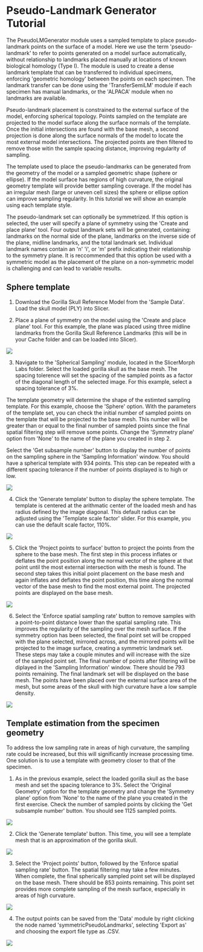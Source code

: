 # Pseudo-Landmark Generator Tutorial

The PseudoLMGenerator module uses a sampled template to place pseudo-landmark points on the surface of a model. Here we use the term 'pseudo-landmark' to refer to points generated on a model surface automatically, without relationship to landmarks placed manually at locations of known biological homology (Type I). The module is used to create a dense landmark template that can be transferred to individual specimens, enforcing 'geometric homology' between the points on each specimen.  The landmark transfer can be done using the 'TransferSemiLM' module if each specimen has manual landmarks,  or the 'ALPACA' module when no landmarks are available.

Pseudo-landmark placement is constrained to the external surface of the model, enforcing spherical topology. Points sampled on the template are projected to the model surface along the surface normals of the template. Once the initial intersections are found with the base mesh, a second projection is done along the surface normals of the model to locate the most external model intersections. The projected points are then filtered to remove those witin the sample spacing distance, improving regularity of sampling. 

The template used to place the pseudo-landmarks can be generated from the geometry of the model or a sampled geometric shape (sphere or ellipse). If the model surface has regions of high curvature, the original geometry template will provide better sampling coverage. If the model has an irregular mesh (large or uneven cell sizes) the sphere or ellipse option can improve sampling regularity. In this tutorial we will show an example using each template style. 

The pseudo-landmark set can optionally be symmetrized. If this option is selected, the user will specify a plane of symmetry using the 'Create and place plane' tool. Four output landmark sets will be generated, containing: landmarks on the normal side of the plane, landmarks on the inverse side of the plane, midline landmarks, and the total landmark set. Individual landmark names contain an 'n' 'i', or 'm' prefix indicating their relationship to the symmetry plane. It is reccommended that this option be used with a symmetric model as the placement of the plane on a non-symmetric model is challenging and can lead to variable results.

## Sphere template
1. Download the Gorilla Skull Reference Model from the 'Sample Data'. Load the skull model (PLY) into Slicer.

2. Place a plane of symmetry on the model using the 'Create and place plane' tool. For this example, the plane was placed using three midline landmarks from the Gorilla Skull Reference Landmarks (this will be in your Cache folder and can be loaded into Slicer).

<img src="./images/Picture1.png">

3. Navigate to the 'Spherical Sampling' module, located in the SlicerMorph Labs folder. Select the loaded gorilla skull as the base mesh. The spacing tolerence will set the spacing of the sampled points as a factor of the diagonal length of the selected image. For this example, select a spacing tolerance of 3%. 

The template geometry will determine the shape of the estimted sampling template. For this example, choose the 'Sphere' option. With the parameters of the template set, you can check the initial number of sampled points on the template that will be projected to the base mesh. This number will be greater than or equal to the final number of sampled points since the final spatial filtering step will remove some points. Change the 'Symmetry plane' option from 'None' to the name of the plane you created in step 2.

Select the 'Get subsample number' button to display the number of points on the sampling sphere in the 'Sampling Information' window. You should have a spherical template with 934 points. This step can be repeated with a different spacing tolerance if the number of points displayed is to high or low.

<img src="./images/Picture2.png">

4. Click the 'Generate template' button to display the sphere template. The template is centered at the arithmatic center of the loaded mesh and has radius defined by the image diagonal. This default radius can be adjusted using the 'Template scale factor' slider. For this example, you can use the default scale factor, 110%.

<img src="./images/Picture3.png">

5. Click the 'Project points to surface' button to project the points from the sphere to the base mesh. The first step in this process inflates or deflates the point position along the normal vector of the sphere at that point until the most external intersection with the mesh is found. The second step takes this initial point placement on the base mesh and again inflates and deflates the point position, this time along the normal vector of the base mesh to find the most external point. The projected points are displayed on the base mesh.

<img src="./images/Picture4.png">

6. Select the 'Enforce spatial sampling rate' button to remove samples with a point-to-point distance lower than the spatial sampling rate. This improves the regularity of the sampling over the mesh surface. If the symmetry option has been selected, the final point set will be cropped with the plane selected, mirrored across, and the mirrored points will be projected to the image surface, creating a symmetric landmark set. These steps may take a couple minutes and will increase with the size of the sampled point set. The final number of points after filtering will be diplayed in the 'Sampling Information' window. There should be 793 points remaining.  The final landmark set will be displayed on the base mesh. The points have been placed over the external surface area of the mesh, but some areas of the skull with high curvature have a low sample density.

<img src="./images/Picture5.png">

## Template estimation from the specimen geometry
To address the low sampling rate in areas of high curvature, the sampling rate could be increased, but this will significantly increase processing time. One solution is to use a template with geometry closer to that of the specimen. 

1. As in the previous example, select the loaded gorilla skull as the base mesh and set the spacing tolerance to 3%. Select the 'Original Geometry' option for the template geometry and change the 'Symmetry plane' option from 'None' to the name of the plane you created in the first exercise. Check the number of sampled points by clicking the 'Get subsample number' button. You should see 1125 sampled points.

<img src="./images/Picture6.png">

2. Click the 'Generate template' button. This time, you will see a template mesh that is an approximation of the gorilla skull.

<img src="./images/Picture7.png">

3. Select the 'Project points' button, followed by the 'Enforce spatial sampling rate' button. The spatial filtering may take a few minutes. When complete, the final spherically sampled point set will be displayed on the base mesh. There should be 853 points remaining. This point set provides more complete sampling of the mesh surface, especially in areas of high curvature. 

<img src="./images/Picture8.png">

4. The output points can be saved from the 'Data' module by right clicking the node named 'symmetricPseudoLandmarks', selecting 'Export as' and choosing the export file type as .CSV.

<img src="./images/Picture9.png">
